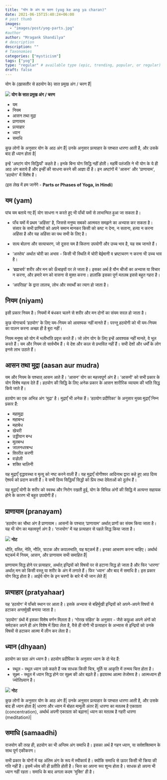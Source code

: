 ```yaml
---
title: "योग के अंग या चरण (yog ke ang ya charan)"
date: 2021-06-15T15:40:24+06:00
# post thumb
images:
  - "images/post/yog-parts.jpg"
#author
author: "Mragank Shandilya"
# description
description: ""
# Taxonomies
categories: ["mysticism"]
tags: ["yog"]
type: "regular" # available type (epic, trending, popular, or regular)
draft: false
---
```


योग के (ख़ासतौर से हठयोग के) सात प्रमुख अंग / चरण  हैं|

<div class="toc-mak">
  <img src="../../../images/pencil.png">
  <b>योग के सात प्रमुख अंग / चरण</b>
  <ul>
  <li>यम</li>
  <li>नियम</li>
  <li>आसन तथा मुद्रा</li>
  <li>प्राणायाम</li>
  <li>प्रत्याहार</li>
  <li>ध्यान</li>
  <li>समाधि</li>
  </ul>
</div>

कुछ लोगों के अनुसार योग के आठ अंग हैं| उनके अनुसार प्रत्याहार के पश्चात धारणा आती है, और उसके बाद ही ध्यान होता है|

इन्हें 'अष्टांग योग सिद्धियाँ' कहते है। इनके बिना योग सिद्धि नहीं होती। महर्षि पतंजलि ने भी योग के ये ही आठ अंग बताये हैं और इन्हीं की साधना करने की आज्ञा दी है। इन अष्टांगों में 'आसन' और 'प्राणायाम', 'हठयोग' में विशेष है।

(इस लेख में हम जानेंगे - <strong>Parts or Phases of Yoga, in Hindi</strong>)

## यम (yam)

पांच यम बताये गए हैं| योग साधना न करते हुए भी पाँचों यमों से लाभान्वित हुआ जा सकता है।

* पाँच यमों में प्रथम ‘अहिंसा‘ है, जिससे मनुष्य सबको आत्मवत समझने का अभ्यास कर सकता है। संसार के सभी प्राणियों को अपने समान मानकर किसी को कष्ट न देना, न सताना, हत्या न करना अहिंसा है और यह अहिंसा का पथ सभी के लिए है।

* सत्य बोलना और सत्याचरण, जो दूसरा यम है कितना उपयोगी और उच्च भाव है, यह सब जानते हैं। 

* ‘अस्तेय‘ अर्थात चोरी का अभाव - किसी भी स्थिति में चोरी बेईमानी व भ्रष्टाचरण न करना भी उच्च भाव है।

* ‘ब्रह्मचर्य‘ शरीर और मन को ऊँचाइयों पर ले जाता है। इसका अर्थ है यौन चीजों का अभ्यास या विचार न करना, और हमारे मन को वासना से मुक्त करना। हालांकि इसका पूर्ण मतलब इससे बहुत गहरा है।

* ‘अपरिग्रह‘ के द्वारा लालच, लोभ और स्वार्थों का त्याग हो जाता है।

## नियम (niyam)

इसी प्रकार नियम है। नियमों में बंधकर चलने से शरीर और मन दोनों का संयम सरल हो जाता है।

कुछ योगाचार्य ‘हठयोग‘ के लिए यम-नियम को आवश्यक नहीं मानते हैं। परन्तु हठयोगी को भी यम-नियम का पालन करना अच्छा ही है बुरा नहीं।

नियम मनुष्य को योग में भलीभांति प्रवृत्त करते हैं। जो लोग योग के लिए इन्हें आवश्यक नहीं मानते, वे भूल करते हैं। यम और नियम तो सार्वभौम हैं। ये देश और काल से प्रभावित नहीं हैं। सभी देशों और धर्मों के लोग इनसे लाभ उठाते हैं। 

## आसन तथा मुद्रा (aasan aur mudra)

यम और नियम के पश्चात् आसन आते हैं। ‘आसन‘ योग का महत्त्वपूर्ण अंग है। ‘आसनों‘ को सभी प्रकार के योग विशेष महत्व देते हैं। हठयोग की सिद्धि के लिए अनेक प्रकार के आसन शारीरिक व्यायाम की भांति सिद्ध किये जाते हैं।

हठयोग का एक अभिन्न अंग ‘मुद्रा‘ है। मुद्राएँ भी अनेक हैं। ‘हठयोग प्रदीपिका‘ के अनुसार मुख्य मुद्राएँ निम्न प्रकार हैं:
* महामुद्रा
* महाबन्ध
* महाबेध
* खेचरी
* उड्डीयान बन्ध
* मूलबन्ध
* जालनधरबन्ध
* विपरीत करणी
* वज्रोली
* शक्ति चालिनी

यह मुद्राएँ वृद्धावस्था व मृत्यु को नष्ट करने वाली हैं। यह मुद्राएँ योगीश्वर आदिनाथ द्वारा कहे हुए आठ दिव्य ऐश्वर्य को प्रदान करती हैं। वे सभी दिव्य सिद्धियाँ सिद्धों को प्रिय तथा देवेताओं को दुर्लभ हैं। 

यह मुद्राएँ योगी के शरीर को स्वस्थ और निरोग रखती हुई, योग के विभिन्न अंगों की सिद्धि में अत्यन्त सहायक होने के कारण भी बहुत उपयोगी हैं।

## प्राणायाम (pranayam)

‘हठयोग का चौथा अंग है प्राणायाम। आसनों के पश्चात् ‘प्राणायाम‘ अर्थात् प्राणों का संयम किया जाता है। यह भी योग का महत्वपूर्ण अंग है।  ‘राजयोग‘ में यह प्रत्याहार से पहले सिद्ध किया जाता है।

<div class="toc-mak">
  <img src="../../../images/pencil.png">
  <b>नोट</b><br>

धौति, वस्ति, नेति, नौलि, त्राटक और कपालभाति, यह षट्कर्म हैं। इनका आचरण करना चाहिए। अर्थार्थ षट्कर्म में नियम, आसन, और प्राणायाम सभी समाहित हैं| 
</div>

प्राणायाम सिद्ध होने पर प्रत्याहार, अर्थात् इन्द्रियों को विषयों पर से हटाना सिद्ध हो जाता है और फिर ‘धारणा‘ अर्थात् मन को किसी वस्तु या शरीर के अंग में लगाते हैं। फिर ‘ध्यान‘ और बाद में समाधि है। इस प्रकार योग सिद्ध होता है। आईये योग के इन चरणों के बारे में भी जान लेते हैं| 

## प्रत्याहार (pratyahaar)

यह ‘हठयोग‘ में पाँचवे स्थान पर आता है। इसके अभ्यास से बहिर्मुखी इन्द्रियों को अपने-अपने विषयों से हटाकर अन्तर्मुखी बनाया जाता है।

‘हठयोग‘ ग्रंथों में इसका विशेष वर्णन मिलता है। ‘गोरख संहित‘ के अनुसार - जैसे कछुआ अपने अंगों को समेटकर अपने ही अंग विशेष में छिपा लेता है, वैसे ही योगी भी प्रत्याहार के अभ्यास से इन्द्रियों को उनके विषयों से हटाकर आत्मा में लीन कर लेता है।

## ध्यान (dhyaan)

हठयोग का छठा अंग ध्यान है। हठयोग प्रदीपिका के अनुसार ध्यान के दो भेद हैं:
* स्थूल - स्थूल ध्यान उसे कहते हैं जब साधक किसी चित्र, मूर्ति या आकृति में तन्मय चित्त होता है।
* सूक्ष्म - स्थूल में ध्यान सिद्ध होने पर सूक्ष्म की ओर बढ़ते हैं। हृदयस्थ आत्मा तेजोमय है। आत्मध्यान ही ज्योतिध्र्यान है।

<div class="toc-mak">
  <img src="../../../images/pencil.png">
  <b>नोट</b><br>

कुछ लोगों के अनुसार योग के आठ अंग हैं| उनके अनुसार प्रत्याहार के पश्चात धारणा आती है, और उसके बाद ही ध्यान होता है| धारणा और ध्यान में बोहत मामूली अंतर है| धारणा का मतलब है एकाग्रता (concentration), अर्थार्थ अपनी एकाग्रता को बढ़ाना| ध्यान का मतलब है गहरी धारणा (meditation)|
</div>

## समाधि (samaadhi)

राजयोग की तरह ही, हठयोग का भी अन्तिम अंग समाधि है। इसका अर्थ है गहन ध्यान, या सर्वशक्तिमान के साथ पूर्ण एकीकरण।

सभी प्रकार के योगों में यह अंतिम अंग के रूप में स्वीकार्य है। क्योंकि समाधि से ऊपर किसी भी क्रिया की गति नहीं है। इसमें ध्येय की ही प्रतीति होती है। चित्त का अपना रूप शून्य होता है। साधक हो अपना भी ध्यान नहीं रहता। समाधि के बाद अगला कदम 'मुक्ति' ही है।

